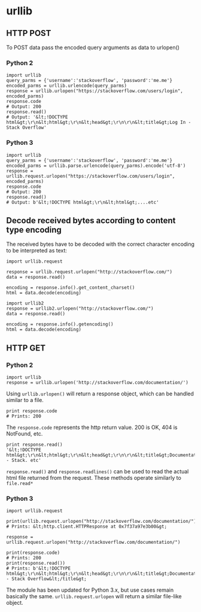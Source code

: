 # urllib



## HTTP POST


To POST data pass the encoded query arguments as data to urlopen()

### Python 2

```
import urllib
query_parms = {'username':'stackoverflow', 'password':'me.me'}
encoded_parms = urllib.urlencode(query_parms)
response = urllib.urlopen("https://stackoverflow.com/users/login", encoded_parms)
response.code
# Output: 200
response.read()
# Output: '&lt;!DOCTYPE html&gt;\r\n&lt;html&gt;\r\n&lt;head&gt;\r\n\r\n&lt;title&gt;Log In - Stack Overflow'

```

### Python 3

```
import urllib
query_parms = {'username':'stackoverflow', 'password':'me.me'}
encoded_parms = urllib.parse.urlencode(query_parms).encode('utf-8')
response = urllib.request.urlopen("https://stackoverflow.com/users/login", encoded_parms)
response.code
# Output: 200
response.read()
# Output: b'&lt;!DOCTYPE html&gt;\r\n&lt;html&gt;....etc'

```



## Decode received bytes according to content type encoding


The received bytes have to be decoded with the correct character encoding to be interpreted as text:

```
import urllib.request

response = urllib.request.urlopen("http://stackoverflow.com/")
data = response.read()

encoding = response.info().get_content_charset()
html = data.decode(encoding)

```

```
import urllib2
response = urllib2.urlopen("http://stackoverflow.com/")
data = response.read()

encoding = response.info().getencoding()
html = data.decode(encoding)

```



## HTTP GET


### Python 2

```
import urllib
response = urllib.urlopen('http://stackoverflow.com/documentation/')

```

Using `urllib.urlopen()` will return a response object, which can be handled similar to a file.

```
print response.code
# Prints: 200

```

The `response.code` represents the http return value.  200 is OK, 404 is NotFound, etc.

```
print response.read()
'&lt;!DOCTYPE html&gt;\r\n&lt;html&gt;\r\n&lt;head&gt;\r\n\r\n&lt;title&gt;Documentation - Stack. etc'

```

`response.read()` and `response.readlines()` can be used to read the actual html file returned from the request.  These methods operate similarly to `file.read*`

### Python 3

```
import urllib.request

print(urllib.request.urlopen("http://stackoverflow.com/documentation/"))
# Prints: &lt;http.client.HTTPResponse at 0x7f37a97e3b00&gt;

response = urllib.request.urlopen("http://stackoverflow.com/documentation/")

print(response.code)
# Prints: 200
print(response.read())
# Prints: b'&lt;!DOCTYPE html&gt;\r\n&lt;html&gt;\r\n&lt;head&gt;\r\n\r\n&lt;title&gt;Documentation - Stack Overflow&lt;/title&gt; 

```

The module has been updated for Python 3.x, but use cases remain basically the same.  `urllib.request.urlopen` will return a similar file-like object.

